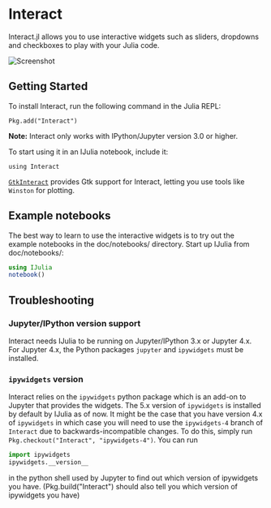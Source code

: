 # Interact

Interact.jl allows you to use interactive widgets such as sliders, dropdowns and checkboxes to play with your Julia code.

![Screenshot](http://i.imgur.com/xLWjmNb.png)

## Getting Started

To install Interact, run the following command in the Julia REPL:
```{.julia execute="false"}
Pkg.add("Interact")
```

**Note:** Interact only works with IPython/Jupyter version 3.0 or higher.

To start using it in an IJulia notebook, include it:
```{.julia execute="false"}
using Interact
```
[`GtkInteract`](https://github.com/jverzani/GtkInteract.jl) provides Gtk support for Interact, letting you use tools like `Winston` for plotting.

## Example notebooks

The best way to learn to use the interactive widgets is to try out the example notebooks in the doc/notebooks/ directory. Start up IJulia from doc/notebooks/:

```julia
using IJulia
notebook()
```

## Troubleshooting

### Jupyter/IPython version support

Interact needs IJulia to be running on Jupyter/IPython 3.x or Jupyter 4.x.
For Jupyter 4.x, the Python packages `jupyter` and `ipywidgets` must be installed.

### `ipywidgets` version

Interact relies on the `ipywidgets` python package which is an add-on to Jupyter that provides the widgets. The 5.x version of `ipywidgets` is installed by default by IJulia as of now. It might be the case that you have version 4.x of `ipywidgets` in which case you will need to use the `ipywidgets-4` branch of `Interact` due to backwards-incompatible changes. To do this, simply run `Pkg.checkout("Interact", "ipywidgets-4")`. You can run

```python
import ipywidgets
ipywidgets.__version__
```

in the python shell used by Jupyter to find out which version of ipywidgets you have. (Pkg.build("Interact") should also tell you which version of ipywidgets you have)
